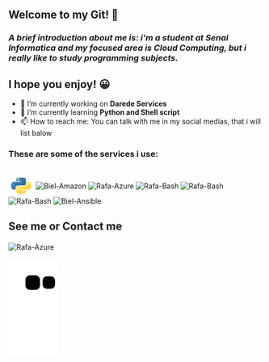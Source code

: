 ## Welcome to my Git! 🥡
### *A brief introduction about me is: i'm a student at **Senai Informatica** and my focused area is **Cloud Computing**, but i really like to study programming subjects.*
## **I hope you enjoy!** 😀
- 🔭 I’m currently working on **Darede Services**
- 🌱 I’m currently learning **Python and Shell script**
- 📫 How to reach me: You can talk with me in my social medias, that i will list balow

### These are some of the services i use:
<div style="display: inline_block"><br>
  <img align="center" alt="Biel-Python" height="40" width="50" src="https://raw.githubusercontent.com/devicons/devicon/master/icons/python/python-original.svg">  
  <img align="center" alt="Biel-Amazon" height="40" width="50" <img src="https://cdn.jsdelivr.net/gh/devicons/devicon/icons/amazonwebservices/amazonwebservices-original.svg" />
  <img align="center" alt="Rafa-Azure" height="40" width="50" src="https://cdn.jsdelivr.net/gh/devicons/devicon/icons/azure/azure-original.svg" />
  <img align="center" alt="Rafa-Bash" height="40" width="50" src="https://cdn.jsdelivr.net/gh/devicons/devicon/icons/bash/bash-original.svg" />  
  <img img align="center" alt="Rafa-Bash" height="40" width="50" src="https://cdn.jsdelivr.net/gh/devicons/devicon/icons/linux/linux-original.svg" />
  <img img align="center" alt="Rafa-Bash" height="40" width="50" src="https://cdn.jsdelivr.net/gh/devicons/devicon/icons/terraform/terraform-original.svg" />
    <img align="center" alt="Biel-Ansible" height="40" width="50" <img src="https://cdn.jsdelivr.net/gh/devicons/devicon/icons/mysql/mysql-original.svg" />

         
</div>

## See me or Contact me
<div>
  <img align="center" alt="Rafa-Azure" height="40"width="50" <img src="https://cdn.jsdelivr.net/gh/devicons/devicon/icons/linkedin/linkedin-original.svg" />
          
  


![Snake animation](https://github.com/Biel-h/Biel-H/blob/output/github-contribution-grid-snake.svg)

